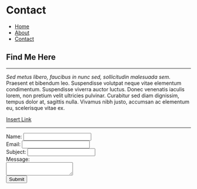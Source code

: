 <!DOCTYPE html>
<html>
  <head>
    <meta charset="utf-8">
    <meta name="viewport" content="width=device-width, intial-scale=1">
    <title>Contact</title>
    <link rel="stylesheet" href="styles.css">
  </head>
  <body>
    <h1>Contact</h1>
      <nav>
        <ul>
          <li><a href="index.html">Home</a></li>
          <li><a href="about.html">About</a></li>
          <li><a href="contact.html">Contact</a></li>
        </ul>
      </nav>
    <h2>Find Me Here</h2>
    <hr>
    <p><i>Sed metus libero, faucibus in nunc sed, sollicitudin malesuada sem.</i> Praesent et bibendum leo. Suspendisse volutpat neque vitae elementum condimentum. Suspendisse viverra auctor luctus. Donec venenatis iaculis lorem, non pretium velit ultricies pulvinar. Curabitur sed diam dignissim, tempus dolor at, sagittis nulla. Vivamus nibh justo, accumsan ac elementum eu, scelerisque vitae ex.</p>
    <a href="https://www.google.com/"target=" blank"> Insert Link</a>
    <hr>
    <form action="/submit" method="POST">
      <label for="name">Name:</label>
      <input type="text" id="name" name="name" required><br>
      <label for="email">Email:</label>
      <input type="email" id="email" name="email" required><br>
      <label for="subject">Subject:</label>
      <input type="text" id="subject" name="subject" required><br>
      <label for="message">Message:</label><br>
      <textarea id="message" name="message" required></textarea> <br>
      <button type="submit">Submit</button>
    </form>
  </body>
</html>

